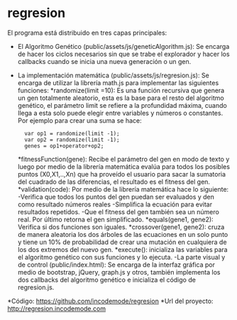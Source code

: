 # regresion
El programa está distribuido en tres capas principales:

- El Algoritmo Genético (public/assets/js/geneticAlgorithm.js): Se encarga de hacer los ciclos necesarios sin que se trabe el explorador y hacer los callbacks cuando se inicia una nueva generación o un gen.
- La implementación matemática (public/assets/js/regresion.js): Se encarga de utilizar la librería math.js para implementar las siguientes funciones:
	*randomize(limit =10): Es una función recursiva que genera un gen totalmente aleatorio, esta es la base para el resto del algoritmo genético, el parámetro limit se refiere a la profundidad máxima, cuando llega a esta solo puede elegir entre variables y números o constantes. Por ejemplo para crear una suma se hace:

		var op1 = randomize(limit -1);
		var op2 = randomize(limit -1);
		genes = op1+operator+op2;
	*fitnessFunction(gene): Recibe el parámetro del gen en modo de texto y luego por medio de la librería matemática evalúa para todos los posibles puntos (X0,X1,..,Xn) que ha proveído el usuario para sacar la sumatoria del cuadrado de las diferencias, el resultado es el fitness del gen.
	*validation(code): Por medio de la librería matemática hace lo siguiente:
		-Verifica que todos los puntos del gen puedan ser evaluados y den como resultado números reales
		-Simplifica la ecuación para evitar resultados repetidos.
		-Que el fitness del gen también sea un número real.
		Por último retorna el gen simplificado.
	*equals(gene1, gene2): Verifica si dos funciones son iguales.
	*crossover(gene1, gene2): cruza de manera aleatoria los dos árboles de las ecuaciones en un solo punto y tiene un 10% de probabilidad de crear una mutación en cualquiera de los dos extremos del nuevo gen.
	*execute(): inicializa las variables para el algoritmo genético con sus funciones y lo ejecuta.
-La parte visual y de control (public/index.html): Se encarga de la interfaz gráfica por medio de bootstrap, jQuery, graph.js y otros, también implementa los dos callbacks del algoritmo genético e inicializa el código de regresion.js.

*Código: https://github.com/incodemode/regresion
*Url del proyecto: http://regresion.incodemode.com

